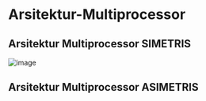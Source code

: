 # Arsitektur-Multiprocessor
## Arsitektur Multiprocessor SIMETRIS
![image](https://github.com/user-attachments/assets/915d2a39-db8e-4448-aa4c-b59d529b528a)

## Arsitektur Multiprocessor ASIMETRIS
